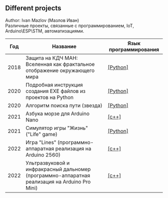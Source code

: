 ## Different projects
Author: Ivan Mazlov (Мазлов Иван)<br>
Различные проекты, связанные с программированием, IoT, Arduino\ESP\STM, автоматизациями.<br>

Год | Название | Язык программирования
-- | -- | -- 
2018 | Защита на КДЧ МАН: Вселенная как фрактальное отображение окружающего мира | [[Python]](./MAH/Fractals_2018/)
2020 | Подробная инструкция создания EXE файлов из проектов на Python | [[Python]](./PY2EXE/)
2020 | Алгоритм поиска пути (звезда) | [[Python]](./PathFind22/)
2021 | Азбука морзе для Arduino Nano | [[c++]](./MorzeArduinoNano/)
2021 | Симулятор игры "Жизнь" ("Life" game) | [[Python]](./LifeSimulator/)
2022 | Игра "Lines" (программно-аппаратная реализация на Arduino 2560) | [[c++]](./LinesArduino2560/)
2022 | Ультразвуковой и инфракрасный дальномер (программно-аппаратная реализация на Arduino Pro Mini) | [[c++]](./Rangefinder/)

